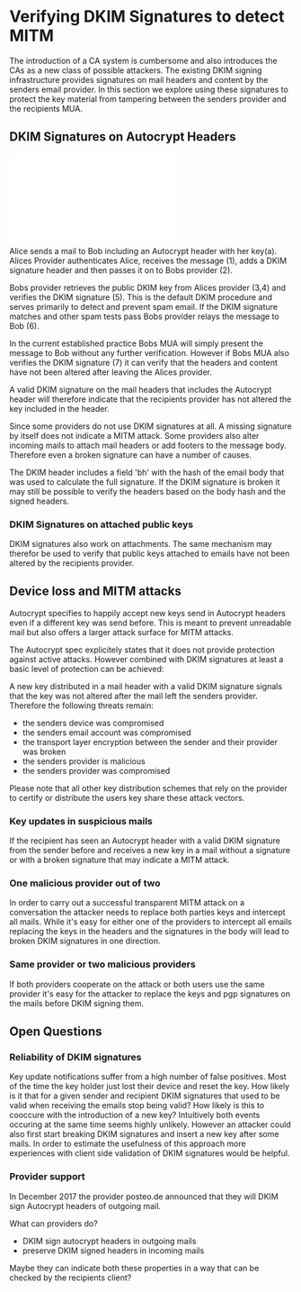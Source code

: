 # Verifying DKIM Signatures to detect MITM

The introduction of a CA system is cumbersome and also introduces the
CAs as a new class of possible attackers. The existing DKIM signing
infrastructure provides signatures on mail headers and content by the
senders email provider. In this section we explore using these
signatures to protect the key material from tampering between the
senders provider and the recipients MUA.

## DKIM Signatures on Autocrypt Headers

![Sequence diagram of Autocrypt key exchange with DKIM Signatures](images/dkim.pdf)

Alice sends a mail to Bob including an Autocrypt header with her key(a).
Alices Provider authenticates Alice, receives the message (1), adds a
DKIM signature header and then passes it on to Bobs provider (2).

Bobs provider retrieves the public DKIM key from Alices provider (3,4) and
verifies the DKIM signature (5). This is the default DKIM procedure and
serves primarily to detect and prevent spam email. If the DKIM signature
matches and other spam tests pass Bobs provider relays the message to
Bob (6).

In the current established practice Bobs MUA will simply present the
message to Bob without any further verification. However if Bobs MUA
also verifies the DKIM signature (7) it can verify that the headers and
content have not been altered after leaving the Alices provider.

A valid DKIM signature on the mail headers that includes the Autocrypt
header will therefore indicate that the recipients provider has not
altered the key included in the header.

Since some providers do not use DKIM signatures at all. A missing
signature by itself does not indicate a MITM attack. Some providers also
alter incoming mails to attach mail headers or add footers to the
message body.  Therefore even a broken signature can have a number of
causes.

The DKIM header includes a field 'bh' with the hash of the email body
that was used to calculate the full signature. If the DKIM signature is
broken it may still be possible to verify the headers based on the body
hash and the signed headers.

### DKIM Signatures on attached public keys

DKIM signatures also work on attachments. The same mechanism may
therefor be used to verify that public keys attached to emails have not
been altered by the recipients provider.


## Device loss and MITM attacks

Autocrypt specifies to happily accept new keys send in Autocrypt headers
even if a different key was send before. This is meant to prevent
unreadable mail but also offers a larger attack surface for MITM
attacks.

The Autocrypt spec explicitely states that it does not provide
protection against active attacks. However combined with DKIM signatures
at least a basic level of protection can be achieved:

A new key distributed in a mail header with a valid DKIM signature
signals that the key was not altered after the mail left the senders
provider. Therefore the following threats remain:

* the senders device was compromised
* the senders email account was compromised
* the transport layer encryption between the sender and their provider
  was broken
* the senders provider is malicious
* the senders provider was compromised

Please note that all other key distribution schemes that rely on the
provider to certify or distribute the users key share these attack
vectors.

### Key updates in suspicious mails

If the recipient has seen an Autocrypt header with a valid DKIM
signature from the sender before and receives a new key in a mail
without a signature or with a broken signature that may indicate a MITM
attack.

### One malicious provider out of two

In order to carry out a successful transparent MITM attack on a
conversation the attacker needs to replace both parties keys and
intercept all mails. While it's easy for either one of the providers to
intercept all emails replacing the keys in the headers and the
signatures in the body will lead to broken DKIM signatures in one
direction.

### Same provider or two malicious providers

If both providers cooperate on the attack or both users use the same
provider it's easy for the attacker to replace the keys and pgp
signatures on the mails before DKIM signing them.


## Open Questions

### Reliability of DKIM signatures

Key update notifications suffer from a high number of false positives.
Most of the time the key holder just lost their device and reset the
key. How likely is it that for a given sender and recipient DKIM
signatures that used to be valid when receiving the emails stop being
valid? How likely is this to cooccure with the introduction of a new
key? Intuitively both events occuring at the same time seems highly
unlikely. However an attacker could also first start breaking DKIM
signatures and insert a new key after some mails.
In order to estimate the usefulness of this approach more experiences with
client side validation of DKIM signatures would be helpful.

### Provider support

In December 2017 the provider posteo.de announced that they will DKIM sign
Autocrypt headers of outgoing mail.

What can providers do?

* DKIM sign autocrypt headers in outgoing mails
* preserve DKIM signed headers in incoming mails

Maybe they can indicate both these properties in a way that can be
checked by the recipients client?

